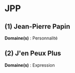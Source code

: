 # JPP

## (1) Jean-Pierre Papin

**Domaine(s)** : Personnalité

## (2) J'en Peux Plus

**Domaine(s)** : Expression
